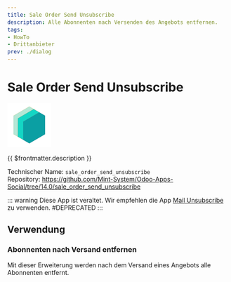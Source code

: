 ```yaml
---
title: Sale Order Send Unsubscribe
description: Alle Abonnenten nach Versenden des Angebots entfernen.
tags:
- HowTo
- Drittanbieter
prev: ./dialog
---
```

# Sale Order Send Unsubscribe
![icon_oms_box](attachments/icons_odoo_mint_system.png)

{{ $frontmatter.description }}
 
Technischer Name: `sale_order_send_unsubscribe`\
Repository: <https://github.com/Mint-System/Odoo-Apps-Social/tree/14.0/sale_order_send_unsubscribe>

::: warning
Diese App ist veraltet. Wir empfehlen die App [Mail Unsubscribe](Mail%20Unsubscribe) zu verwenden.
#DEPRECATED
:::

## Verwendung

### Abonnenten nach Versand entfernen

Mit dieser Erweiterung werden nach dem Versand eines Angebots alle Abonnenten entfernt.